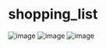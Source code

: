 # shopping_list

![image](https://github.com/user-attachments/assets/f6f145f8-b272-440f-936f-3904985afbc8)
![image](https://github.com/user-attachments/assets/aa46bc47-3dd7-4ac2-ad22-1726fa807257)
![image](https://github.com/user-attachments/assets/dc6c745a-91bb-4b4d-a91e-232de3d76279)
